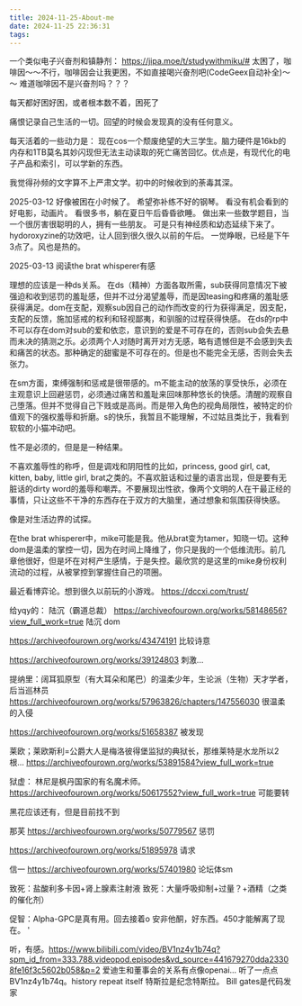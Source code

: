 ```yaml
---
title: 2024-11-25-About-me
date: 2024-11-25 22:36:31
tags:
---
```


一个类似电子兴奋剂和镇静剂：
https://jipa.moe/t/studywithmiku/#
太困了，咖啡因～～不行，咖啡因会让我更困，不如直接喝兴奋剂吧(CodeGeex自动补全)～～
难道咖啡因不是兴奋剂吗？？？


每天都好困好困，或者根本数不着，困死了

痛恨记录自己生活的一切。回望的时候会发现真的没有任何意义。

每天活着的一些动力是： 现在cos一个颓废绝望的大三学生。脑力硬件是16kb的内存和1TB莫名其妙闪现但无法主动读取的死亡痛苦回忆。优点是，有现代化的电子产品和索引，可以学新的东西。

<!-- 要死了，把大家都杀了。 -->
我觉得孙频的文字算不上严肃文学。初中的时候收到的荼毒其深。


<!-- 
最近想起来很多有关他事情： 2024.12.1， 引以为戒
1. 去年s1的时候我们在操场绕圈，他拉着我的手，说只能和我在一起了。
2. 一些很纯正的利益交换，他做了什么，我必须一些对等的方式回报他。我并非会把自己提供的一切便利作为交换的手段。又是算是’无足轻重‘玩笑的一种。又是可以理解为等价。既然没有办法提供一些‘水平’，只能在别的地方弥补一些价值。
3. 有一日提分手，三点到四点多不断打电话。我一夜未睡。可能有人觉得让别人熬一夜也是正常的吧，毕竟伤了他的心。
4. ‘因为有些事情’，所以没和亲爱的大家们见面啊。
5. 总的来说，并不好说是什么。只是觉得很自私。在很多情况下，我不太会接受这样。但也逐渐可以了，只是自己会变得类似，算是学习了一种自保的手段，也是值得的，我又有什么分别呢。
人与人相处就是这样不断的利益交换吧，任何行为都无可厚非。我只是希望自己能记住这一些事情罢了。你们两个该死的嫉妒心。



spanking: https://soundgasm.net/u/AntiquaVA/M4F-I-cant-act-like-I-love-you-pt2-mdom-wet-sfx
https://soundgasm.net/u/TalkingSmut/You-Were-Made-To-Please-Me 7:30 discipline
https://www.flaru.com/en/soundgasm.net/TalkingSmut
https://soundgasm.net/u/TalkingSmut/On-the-Delicate-Matter-of-Correction

https://www.flaru.com/en/soundgasm.net/m4f-spanking

https://soundgasm.net/u/CoconutSilverTongue/M4F-Fussy-Little-Brat-daddy-punishment-discipline-edging-choking-bondage-anal-creampie-bad-girl-whispers-slapping-spanking 4:25 14:50

https://soundgasm.net/u/CoconutSilverTongue/M4F-Taming-the-Brat-ddlg-incest-roleplay-daddy-brat-punishment-anal-dp-creampie-spanking-belt-bdsm-whispers-good-girl-mention-of-gangbang-mouth-sounds-oral-asmr-analingus-food-porn-cooking


https://soundgasm.net/u/PrincessAmiAudios/F4M-Im-not-a-brat-Punishment-Arguing-Spanking-Rough-DDlg-Daddy-Mentions ??

https://soundgasm.net/u/CoconutSilverTongue/M4F-Suckretary-2-harassment-blackmail-dubcon-coercion-douchebag-misogyny-money-daddys-belt-vibrator-free-use-spanking 16:30

https://soundgasm.net/u/CoconutSilverTongue/M4F-Bad-Girl-Workshop-Part-1-daddy-incest-bdsm-safewords-spanking-biting-asmr-kissing-good-girl-anal-bondage-creampie-blowjob-facefucking 11:30


cute!!!非常非常精彩
https://soundgasm.net/u/Qarnivore/M4F-The-Boy-Next-Door-Part-6-Distraction-MdomSpankingStudyingASMRWhisperingGrowlingTeasingCountdown240 10:50

这哥groaning很，像是有暴躁症的样子
https://soundgasm.net/u/Qarnivore/M4F-Stay-in-School-AgeplaySpankingDressing-Room

https://soundgasm.net/u/Qarnivore/M4F-Lesson-Learned-TeacherMdomName-callingSpankingBegging
7:20

https://soundgasm.net/u/Qarnivore/M4F-Clean-Your-Room-MdomDDlgGrowlyAngrySpankingName-Calling
13:30

https://soundgasm.net/u/Night_Switch/M4F-Roommate-Hairbrush-Spanking-mDom-fsub-DDlg-Roomates-to-lovers-hair-pulling-spanking-hairbrush-spanking-condescending-degradation-praise-kink-discovery-kink-acceptance-possessivefingeringlistener-orgasm
05:10

https://soundgasm.net/u/Night_Switch/M4F-Roommate-Hairbrush-Spanking-mDom-fsub-DDlg-Roomates-to-lovers-hair-pulling-spanking-hairbrush-spanking-condescending-degradation-praise-kink-discovery-kink-acceptance-possessivefingeringlistener-orgasm
4:30

最好干湿分离，sp和do分开，，
https://soundgasm.net/u/KyoHimself/M4F-Brat-Taming-A-Disobedient-Girl-With-Spanks-Then-Fucking-Her-Senseless-4

喜欢这种很冷静的
https://soundgasm.net/u/Abug/Put-in-your-place-MDom-Teasing-Brat-taming-Edging-Spanking-Multiple-orgasms-Overstimulation-Face-fucking-Creampie-Aftercare 11:00


-->


2025-03-12
好像被困在小时候了。
希望弥补练不好的钢琴。
看没有机会看到的好电影，动画片。
看很多书，躺在夏日午后昏昏欲睡。
做出来一些数学题目，当一个很厉害很聪明的人，拥有一些朋友。
可是只有神经质和幼态延续下来了。
hydoroxyzine的功效吧，让人回到很久很久以前的午后。
一觉睁眼，已经是下午3点了。风也是热的。


2025-03-13
阅读the brat whisperer有感

理想的应该是一种ds关系。
在ds（精神）方面各取所需，sub获得同意情况下被强迫和收到惩罚的羞耻感，但并不过分渴望羞辱，而是因teasing和疼痛的羞耻感获得满足。dom在支配，观察sub因自己的动作而改变的行为获得满足，因支配，支配的反馈，施加惩戒的权利和轻视鄙夷，和驯服的过程获得快感。
在ds的rp中不可以存在dom对sub的爱和依恋，意识到的爱是不可存在的，否则sub会失去悬而未决的猜测之乐。必须两个人对随时离开对方无感，略有遗憾但是不会感到失去和痛苦的状态。那种确定的甜蜜是不可存在的。但是也不能完全无感，否则会失去张力。

在sm方面，束缚强制和惩戒是很带感的。m不能主动的放荡的享受快乐，必须在主观意识上回避惩罚，必须通过痛苦和羞耻来回味那种悠长的快感。清醒的观察自己堕落。但并不觉得自己下贱或是高尚。而是带入角色的视角局限性，被特定的价值观下的强权羞辱和折磨。s的快乐，我暂且不能理解，不过姑且类比于，我看到软软的小猫冲动吧。

性不是必须的，但是是一种结果。

不喜欢羞辱性的称呼，但是调戏和阴阳性的比如，princess, good girl, cat, kitten, baby, little girl, brat之类的。不喜欢脏话和过量的语言出现，但是要有无脏话的dirty word的羞辱和嘲弄。不要展现出性欲，像两个文明的人在干最正经的事情，只让这些不干净的东西存在于双方的大脑里，通过想象和氛围获得快感。

像是对生活边界的试探。

在the brat whisperer中，mike可能是我。他从brat变为tamer，知晓一切。这种dom是温柔的掌控一切，因为在时间上降维了，你只是我的一个低维流形。前几章他很好，但是坏在对柯产生感情，于是失控。最欣赏的是这里的mike身份权利流动的过程，从被掌控到掌握住自己的项圈。


最近看博弈论。想到很久以前玩的小游戏。
https://dccxi.com/trust/


给yqy的：
陆沉（霸道总裁）
https://archiveofourown.org/works/58148656?view_full_work=true 陆沉 dom

https://archiveofourown.org/works/43474191 比较诗意

https://archiveofourown.org/works/39124803 刺激...

提纳里：阔耳狐原型（有大耳朵和尾巴）的温柔少年，生论派（生物）天才学者，后当巡林员
https://archiveofourown.org/works/57963826/chapters/147556030 很温柔的入侵

https://archiveofourown.org/works/51658387 被发现

莱欧；莱欧斯利=公爵大人是梅洛彼得堡监狱的典狱长，那维莱特是水龙所以2根...
https://archiveofourown.org/works/53891584?view_full_work=true

狱虚： 林尼是枫丹国家的有名魔术师。
https://archiveofourown.org/works/50617552?view_full_work=true 可能要转

黑花应该还有，但是目前找不到

那芙
https://archiveofourown.org/works/50779567 惩罚

https://archiveofourown.org/works/51895978 请求

信一
https://archiveofourown.org/works/57401980 论坛体sm







致死：盐酸利多卡因+肾上腺素注射液
致死：大量呼吸抑制+过量？+酒精（之类的催化剂）

促智：Alpha-GPC是真有用。回去接着o
安非他酮，好东西。450才能解离了现在。
'


听，有感。https://www.bilibili.com/video/BV1nz4y1b74q?spm_id_from=333.788.videopod.episodes&vd_source=441679270dda23308fe16f3c5602b058&p=2
爱迪生和董事会的关系有点像openai...
听了一点点 BV1nz4y1b74q。history repeat itself
特斯拉是纪念特斯拉。
Bill gates是代码发家